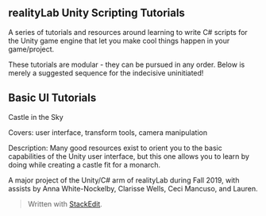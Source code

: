 

## realityLab Unity Scripting Tutorials

A series of tutorials and resources around learning to write C# scripts for the Unity game engine that let you make cool things happen in your game/project.

These tutorials are modular - they can be pursued in any order. Below is merely a suggested sequence for the indecisive uninitiated!

Basic UI Tutorials
---
Castle in the Sky

Covers: user interface, transform tools, camera manipulation

Description: Many good resources exist to orient you to the basic capabilities of the Unity user interface, but this one allows you to learn by doing while creating a castle fit for a monarch. 






A major project of the Unity/C# arm of realityLab during Fall 2019, with assists by Anna White-Nockelby, Clarisse Wells, Ceci Mancuso, and Lauren.




> Written with [StackEdit](https://stackedit.io/).
<!--stackedit_data:
eyJoaXN0b3J5IjpbMTIyMzYxMTA0M119
-->